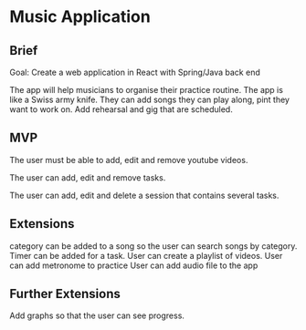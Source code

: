 # Music Application

## Brief

Goal: Create a web application in React with Spring/Java back end

The app will help musicians to organise their practice routine. The app is like a Swiss army knife. They can add songs they can play along, pint they want to work on. Add rehearsal and gig that are scheduled.

## MVP

The user must be able to add, edit and remove youtube videos.

The user can add, edit and remove tasks.

The user can add, edit and delete a session that contains several tasks.

## Extensions

category can be added to a song so the user can search songs by category.
Timer can be added for a task.
User can create a playlist of videos.
User can add metronome to practice
User can add audio file to the app

## Further Extensions

Add graphs so that the user can see progress.
